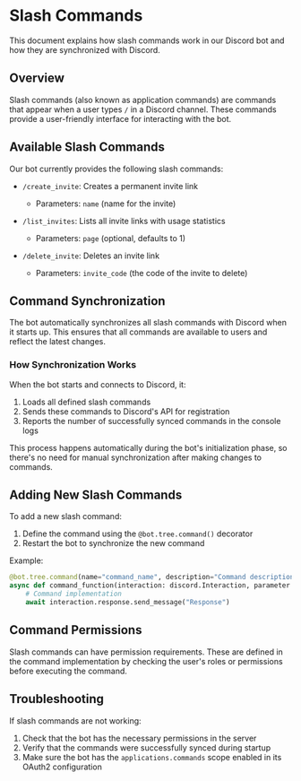 # Slash Commands

This document explains how slash commands work in our Discord bot and how they are synchronized with Discord.

## Overview

Slash commands (also known as application commands) are commands that appear when a user types `/` in a Discord channel. These commands provide a user-friendly interface for interacting with the bot.

## Available Slash Commands

Our bot currently provides the following slash commands:

- `/create_invite`: Creates a permanent invite link
  - Parameters: `name` (name for the invite)

- `/list_invites`: Lists all invite links with usage statistics
  - Parameters: `page` (optional, defaults to 1)

- `/delete_invite`: Deletes an invite link
  - Parameters: `invite_code` (the code of the invite to delete)

## Command Synchronization

The bot automatically synchronizes all slash commands with Discord when it starts up. This ensures that all commands are available to users and reflect the latest changes.

### How Synchronization Works

When the bot starts and connects to Discord, it:

1. Loads all defined slash commands
2. Sends these commands to Discord's API for registration
3. Reports the number of successfully synced commands in the console logs

This process happens automatically during the bot's initialization phase, so there's no need for manual synchronization after making changes to commands.

## Adding New Slash Commands

To add a new slash command:

1. Define the command using the `@bot.tree.command()` decorator
2. Restart the bot to synchronize the new command

Example:
```python
@bot.tree.command(name="command_name", description="Command description")
async def command_function(interaction: discord.Interaction, parameter: type):
    # Command implementation
    await interaction.response.send_message("Response")
```

## Command Permissions

Slash commands can have permission requirements. These are defined in the command implementation by checking the user's roles or permissions before executing the command.

## Troubleshooting

If slash commands are not working:

1. Check that the bot has the necessary permissions in the server
2. Verify that the commands were successfully synced during startup
3. Make sure the bot has the `applications.commands` scope enabled in its OAuth2 configuration 